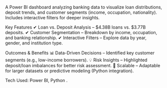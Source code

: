 A Power BI dashboard analyzing banking data to visualize loan distributions, deposit trends, and customer segments (income, occupation, nationality). Includes interactive filters for deeper insights.

Key Features
✔ Loan vs. Deposit Analysis – $4.38B loans vs. $3.77B deposits.
✔ Customer Segmentation – Breakdown by income, occupation, and banking relationship.
✔ Interactive Filters – Explore data by year, gender, and institution type. 

Outcomes & Benefits
📊 Data-Driven Decisions – Identified key customer segments (e.g., low-income borrowers).
💡 Risk Insights – Highlighted deposit/loan imbalances for better risk assessment.
🚀 Scalable – Adaptable for larger datasets or predictive modeling (Python integration).

Tech Used: Power BI, Python .
